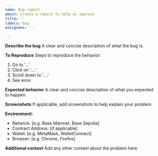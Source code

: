 ```yaml
---
name: Bug report
about: Create a report to help us improve
title: ''
labels: bug
assignees: ''

---
```


**Describe the bug**
A clear and concise description of what the bug is.

**To Reproduce**
Steps to reproduce the behavior:
1. Go to '...'
2. Click on '....'
3. Scroll down to '....'
4. See error

**Expected behavior**
A clear and concise description of what you expected to happen.

**Screenshots**
If applicable, add screenshots to help explain your problem.

**Environment:**
 - Network: [e.g. Base Mainnet, Base Sepolia]
 - Contract Address: [if applicable]
 - Wallet: [e.g. MetaMask, WalletConnect]
 - Browser: [e.g. Chrome, Firefox]

**Additional context**
Add any other context about the problem here.
